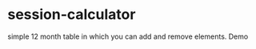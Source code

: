 # session-calculator
simple 12 month table in which you can add and remove elements.
Demo 
<a href = "hoc-bushes.surge.sh">
